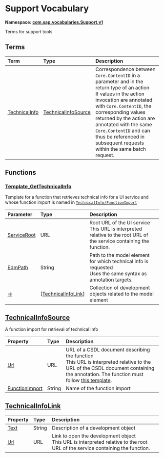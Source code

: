 # Support Vocabulary
**Namespace: [com.sap.vocabularies.Support.v1](Support.xml)**

Terms for support tools


## Terms

Term|Type|Description
:---|:---|:----------
[TechnicalInfo](Support.xml#L35)|[TechnicalInfoSource](#TechnicalInfoSource)|<a name="TechnicalInfo"></a>Correspondence between `Core.ContentID` in a parameter and in the return type of an action<br>If values in the action invocation are annotated with `Core.ContentID`, the corresponding values returned by the action are annotated with the same `Core.ContentID` and can thus be referenced in subsequent requests within the same batch request.


## Functions

<a name="Template_GetTechnicalInfo"></a>
### [Template_GetTechnicalInfo](Support.xml#L58)

Template for a function that retrieves technical info for a UI service and whose function import is named in [`TechnicalInfo/FunctionImport`](#TechnicalInfoType)

Parameter|Type|Description
:--------|:---|:----------
[ServiceRoot](Support.xml#L60)|URL|Root URL of the UI service<br>This URL is interpreted relative to the root URL of the service containing the function.
[EdmPath](Support.xml#L67)|String|Path to the model element for which technical info is requested<br>Uses the same syntax as [annotation targets](https://oasis-tcs.github.io/odata-specs/odata-csdl-xml/odata-csdl-xml.html#Target).
[&rarr;](Support.xml#L73)|\[[TechnicalInfoLink](#TechnicalInfoLink)\]|Collection of development objects related to the model element


<a name="TechnicalInfoSource"></a>
## [TechnicalInfoSource](Support.xml#L43)
A function import for retrieval of technical info

Property|Type|Description
:-------|:---|:----------
[Url](Support.xml#L45)|URL|URL of a CSDL document describing the function<br>This URL is interpreted relative to the URL of the CSDL document containing the annotation. The function must follow [this template](#Template_GetTechnicalInfo).
[FunctionImport](Support.xml#L53)|String|Name of the function import

<a name="TechnicalInfoLink"></a>
## [TechnicalInfoLink](Support.xml#L77)


Property|Type|Description
:-------|:---|:----------
[Text](Support.xml#L78)|String|Description of a development object
[Url](Support.xml#L82)|URL|Link to open the development object<br>This URL is interpreted relative to the root URL of the service containing the function.
